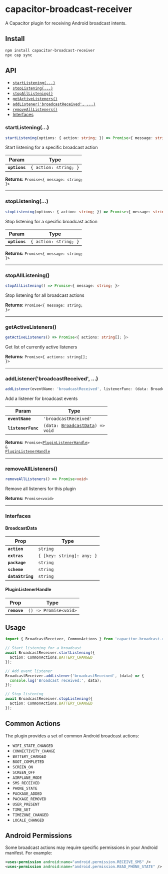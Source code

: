 # capacitor-broadcast-receiver

A Capacitor plugin for receiving Android broadcast intents.

## Install

```bash
npm install capacitor-broadcast-receiver
npx cap sync
```

## API

<docgen-index>

* [`startListening(...)`](#startlistening)
* [`stopListening(...)`](#stoplistening)
* [`stopAllListening()`](#stopalllistening)
* [`getActiveListeners()`](#getactivelisteners)
* [`addListener('broadcastReceived', ...)`](#addlistenerbroadcastreceived)
* [`removeAllListeners()`](#removealllisteners)
* [Interfaces](#interfaces)

</docgen-index>

<docgen-api>
<!--Update the source file JSDoc comments and rerun docgen to update the docs below-->

### startListening(...)

```typescript
startListening(options: { action: string; }) => Promise<{ message: string; }>
```

Start listening for a specific broadcast action

| Param         | Type                             |
| ------------- | -------------------------------- |
| **`options`** | <code>{ action: string; }</code> |

**Returns:** <code>Promise&lt;{ message: string; }&gt;</code>

--------------------


### stopListening(...)

```typescript
stopListening(options: { action: string; }) => Promise<{ message: string; }>
```

Stop listening for a specific broadcast action

| Param         | Type                             |
| ------------- | -------------------------------- |
| **`options`** | <code>{ action: string; }</code> |

**Returns:** <code>Promise&lt;{ message: string; }&gt;</code>

--------------------


### stopAllListening()

```typescript
stopAllListening() => Promise<{ message: string; }>
```

Stop listening for all broadcast actions

**Returns:** <code>Promise&lt;{ message: string; }&gt;</code>

--------------------


### getActiveListeners()

```typescript
getActiveListeners() => Promise<{ actions: string[]; }>
```

Get list of currently active listeners

**Returns:** <code>Promise&lt;{ actions: string[]; }&gt;</code>

--------------------


### addListener('broadcastReceived', ...)

```typescript
addListener(eventName: 'broadcastReceived', listenerFunc: (data: BroadcastData) => void) => Promise<PluginListenerHandle> & PluginListenerHandle
```

Add a listener for broadcast events

| Param              | Type                                                        |
| ------------------ | ----------------------------------------------------------- |
| **`eventName`**    | <code>'broadcastReceived'</code>                           |
| **`listenerFunc`** | <code>(data: <a href="#broadcastdata">BroadcastData</a>) => void</code> |

**Returns:** <code>Promise&lt;<a href="#pluginlistenerhandle">PluginListenerHandle</a>&gt; & <a href="#pluginlistenerhandle">PluginListenerHandle</a></code>

--------------------


### removeAllListeners()

```typescript
removeAllListeners() => Promise<void>
```

Remove all listeners for this plugin

**Returns:** <code>Promise&lt;void&gt;</code>

--------------------


### Interfaces


#### BroadcastData

| Prop             | Type                                     |
| ---------------- | ---------------------------------------- |
| **`action`**     | <code>string</code>                     |
| **`extras`**     | <code>{ [key: string]: any; }</code>    |
| **`package`**    | <code>string</code>                     |
| **`scheme`**     | <code>string</code>                     |
| **`dataString`** | <code>string</code>                     |


#### PluginListenerHandle

| Prop         | Type                                      |
| ------------ | ----------------------------------------- |
| **`remove`** | <code>() =&gt; Promise&lt;void&gt;</code> |

</docgen-api>

## Usage

```typescript
import { BroadcastReceiver, CommonActions } from 'capacitor-broadcast-receiver';

// Start listening for a broadcast
await BroadcastReceiver.startListening({ 
  action: CommonActions.BATTERY_CHANGED 
});

// Add event listener
BroadcastReceiver.addListener('broadcastReceived', (data) => {
  console.log('Broadcast received:', data);
});

// Stop listening
await BroadcastReceiver.stopListening({ 
  action: CommonActions.BATTERY_CHANGED 
});
```

## Common Actions

The plugin provides a set of common Android broadcast actions:

- `WIFI_STATE_CHANGED`
- `CONNECTIVITY_CHANGE`
- `BATTERY_CHANGED`
- `BOOT_COMPLETED`
- `SCREEN_ON`
- `SCREEN_OFF`
- `AIRPLANE_MODE`
- `SMS_RECEIVED`
- `PHONE_STATE`
- `PACKAGE_ADDED`
- `PACKAGE_REMOVED`
- `USER_PRESENT`
- `TIME_SET`
- `TIMEZONE_CHANGED`
- `LOCALE_CHANGED`

## Android Permissions

Some broadcast actions may require specific permissions in your Android manifest. For example:

```xml
<uses-permission android:name="android.permission.RECEIVE_SMS" />
<uses-permission android:name="android.permission.READ_PHONE_STATE" />
```